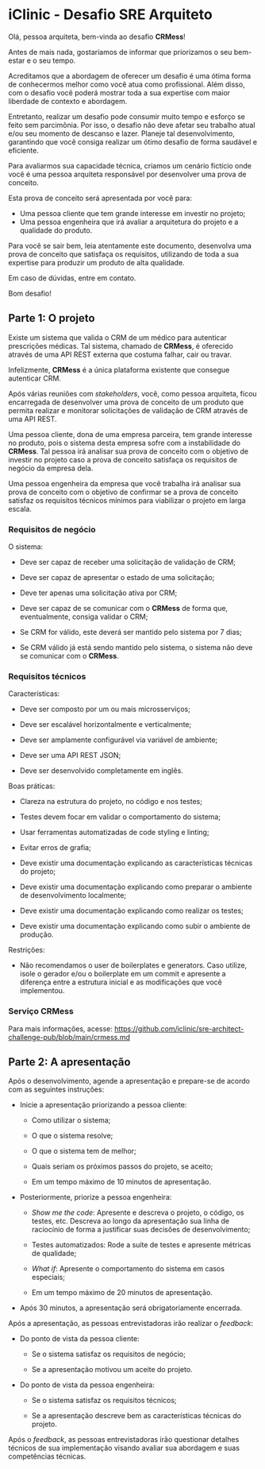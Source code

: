 # iClinic - Desafio SRE Arquiteto

Olá, pessoa arquiteta, bem-vinda ao desafio **CRMess**!

Antes de mais nada, gostaríamos de informar que priorizamos o seu bem-estar e o
seu tempo.

Acreditamos que a abordagem de oferecer um desafio é uma ótima forma de
conhecermos melhor como você atua como profissional. Além disso, com o desafio
você poderá mostrar toda a sua expertise com maior liberdade de contexto e
abordagem.

Entretanto, realizar um desafio pode consumir muito tempo e esforço se feito sem
parcimônia. Por isso, o desafio não deve afetar seu trabalho atual e/ou seu
momento de descanso e lazer. Planeje tal desenvolvimento, garantindo que você
consiga realizar um ótimo desafio de forma saudável e eficiente.

Para avaliarmos sua capacidade técnica, criamos um cenário fictício onde você é
uma pessoa arquiteta responsável por desenvolver uma prova de conceito.

Esta prova de conceito será apresentada por você para:

- Uma pessoa cliente que tem grande interesse em investir no projeto;
- Uma pessoa engenheira que irá avaliar a arquitetura do projeto e a qualidade
  do produto.

Para você se sair bem, leia atentamente este documento, desenvolva uma prova de
conceito que satisfaça os requisitos, utilizando de toda a sua expertise para
produzir um produto de alta qualidade.

Em caso de dúvidas, entre em contato.

Bom desafio!

## Parte 1: O projeto

Existe um sistema que valida o CRM de um médico para autenticar prescrições
médicas. Tal sistema, chamado de **CRMess**, é oferecido através de uma API REST
externa que costuma falhar, cair ou travar.

Infelizmente, **CRMess** é a única plataforma existente que consegue autenticar
CRM.

Após várias reuniões com _stakeholders_, você, como pessoa arquiteta, ficou
encarregada de desenvolver uma prova de conceito de um produto que permita
realizar e monitorar solicitações de validação de CRM através de uma API REST.

Uma pessoa cliente, dona de uma empresa parceira, tem grande interesse no
produto, pois o sistema desta empresa sofre com a instabilidade do **CRMess**.
Tal pessoa irá analisar sua prova de conceito com o objetivo de investir no
projeto caso a prova de conceito satisfaça os requisitos de negócio da empresa
dela.

Uma pessoa engenheira da empresa que você trabalha irá analisar sua prova de
conceito com o objetivo de confirmar se a prova de conceito satisfaz os
requisitos técnicos mínimos para viabilizar o projeto em larga escala.

### Requisitos de negócio

O sistema:

- Deve ser capaz de receber uma solicitação de validação de CRM;

- Deve ser capaz de apresentar o estado de uma solicitação;

- Deve ter apenas uma solicitação ativa por CRM;

- Deve ser capaz de se comunicar com o **CRMess** de forma que, eventualmente,
  consiga validar o CRM;

- Se CRM for válido, este deverá ser mantido pelo sistema por 7 dias;

- Se CRM válido já está sendo mantido pelo sistema, o sistema não deve se
  comunicar com o **CRMess**.

### Requisitos técnicos

Características:

- Deve ser composto por um ou mais microsserviços;

- Deve ser escalável horizontalmente e verticalmente;

- Deve ser amplamente configurável via variável de ambiente;

- Deve ser uma API REST JSON;

- Deve ser desenvolvido completamente em inglês.

Boas práticas:

- Clareza na estrutura do projeto, no código e nos testes;

- Testes devem focar em validar o comportamento do sistema;

- Usar ferramentas automatizadas de code styling e linting;

- Evitar erros de grafia;

- Deve existir uma documentação explicando as características técnicas do
  projeto;

- Deve existir uma documentação explicando como preparar o ambiente de
  desenvolvimento localmente;

- Deve existir uma documentação explicando como realizar os testes;

- Deve existir uma documentação explicando como subir o ambiente de produção.

Restrições:

- Não recomendamos o user de boilerplates e generators. Caso utilize, isole o
  gerador e/ou o boilerplate em um commit e apresente a diferença entre a
  estrutura inicial e as modificações que você implementou.

### Serviço CRMess

Para mais informações, acesse:
<https://github.com/iclinic/sre-architect-challenge-pub/blob/main/crmess.md>

## Parte 2: A apresentação

Após o desenvolvimento, agende a apresentação e prepare-se de acordo com as
seguintes instruções:

- Inicie a apresentação priorizando a pessoa cliente:

  - Como utilizar o sistema;

  - O que o sistema resolve;

  - O que o sistema tem de melhor;

  - Quais seriam os próximos passos do projeto, se aceito;

  - Em um tempo máximo de 10 minutos de apresentação.

- Posteriormente, priorize a pessoa engenheira:

  - _Show me the code_: Apresente e descreva o projeto, o código, os testes,
    etc. Descreva ao longo da apresentação sua linha de raciocínio de forma a
    justificar suas decisões de desenvolvimento;

  - Testes automatizados: Rode a suíte de testes e apresente métricas de
    qualidade;

  - _What if_: Apresente o comportamento do sistema em casos especiais;

  - Em um tempo máximo de 20 minutos de apresentação.

- Após 30 minutos, a apresentação será obrigatoriamente encerrada.

Após a apresentação, as pessoas entrevistadoras irão realizar o _feedback_:

- Do ponto de vista da pessoa cliente:

  - Se o sistema satisfaz os requisitos de negócio;

  - Se a apresentação motivou um aceite do projeto.

- Do ponto de vista da pessoa engenheira:

  - Se o sistema satisfaz os requisitos técnicos;

  - Se a apresentação descreve bem as características técnicas do projeto.

Após o _feedback_, as pessoas entrevistadoras irão questionar detalhes técnicos
de sua implementação visando avaliar sua abordagem e suas competências técnicas.
